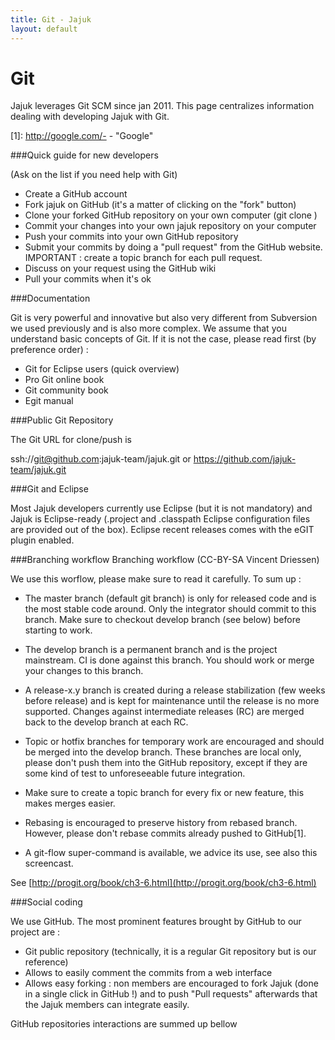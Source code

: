 ```yaml
---
title: Git - Jajuk
layout: default
---
```


# Git

Jajuk leverages Git SCM since jan 2011. This page centralizes information dealing with developing Jajuk with Git.

[1]: http://google.com/- - "Google"
 
###Quick guide for new developers

(Ask on the list if you need help with Git)

- Create a GitHub account
- Fork jajuk on GitHub (it's a matter of clicking on the "fork" button)
- Clone your forked GitHub repository on your own computer (git clone <your GitHub project>)
- Commit your changes into your own jajuk repository on your computer
- Push your commits into your own GitHub repository
- Submit your commits by doing a "pull request" from the GitHub website. IMPORTANT : create a topic branch for each pull request.
- Discuss on your request using the GitHub wiki
- Pull your commits when it's ok 

###Documentation

Git is very powerful and innovative but also very different from Subversion we used previously and is also more complex. We assume that you understand basic concepts of Git. If it is not the case, please read first (by preference order) :

- Git for Eclipse users (quick overview)
- Pro Git online book
- Git community book
- Egit manual 

###Public Git Repository

The Git URL for clone/push is

 ssh://git@github.com:jajuk-team/jajuk.git or https://github.com/jajuk-team/jajuk.git

###Git and Eclipse

Most Jajuk developers currently use Eclipse (but it is not mandatory) and Jajuk is Eclipse-ready (.project and .classpath Eclipse configuration files are provided out of the box). Eclipse recent releases comes with the eGIT plugin enabled.


###Branching workflow
Branching workflow (CC-BY-SA Vincent Driessen)

We use this worflow, please make sure to read it carefully. To sum up :
- The master branch (default git branch) is only for released code and is the most stable code around. Only the integrator should commit to this branch. Make sure to checkout develop branch (see below) before starting to work.
- The develop branch is a permanent branch and is the project mainstream. CI is done against this branch. You should work or merge your changes to this branch.
- A release-x.y branch is created during a release stabilization (few weeks before release) and is kept for maintenance until the release is no more supported. Changes against intermediate releases (RC) are merged back to the develop branch at each RC.
- Topic or hotfix branches for temporary work are encouraged and should be merged into the develop branch. These branches are local only, please don't push them into the GitHub repository, except if they are some kind of test to unforeseeable future integration. 

- Make sure to create a topic branch for every fix or new feature, this makes merges easier.
- Rebasing is encouraged to preserve history from rebased branch. However, please don't rebase commits already pushed to GitHub[1].
- A git-flow super-command is available, we advice its use, see also this screencast. 

See [http://progit.org/book/ch3-6.html](http://progit.org/book/ch3-6.html)

###Social coding

We use GitHub. The most prominent features brought by GitHub to our project are :

- Git public repository (technically, it is a regular Git repository but is our reference)
- Allows to easily comment the commits from a web interface
- Allows easy forking : non members are encouraged to fork Jajuk (done in a single click in GitHub !) and to push "Pull requests" afterwards that the Jajuk members can integrate easily. 

GitHub repositories interactions are summed up bellow

